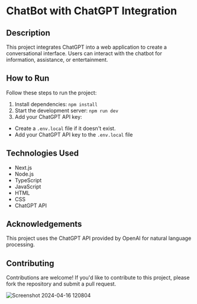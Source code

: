 # ChatBot with ChatGPT Integration

## Description

This project integrates ChatGPT into a web application to create a conversational interface. Users can interact with the chatbot for information, assistance, or entertainment.

## How to Run

Follow these steps to run the project:

1. Install dependencies: ``` npm install ```
2. Start the development server: ``` npm run dev ```
3. Add your ChatGPT API key:
- Create a `.env.local` file if it doesn't exist.
- Add your ChatGPT API key to the `.env.local` file

## Technologies Used
- Next.js
- Node.js
- TypeScript
- JavaScript
- HTML
- CSS
- ChatGPT API

## Acknowledgements

This project uses the ChatGPT API provided by OpenAI for natural language processing.

## Contributing

Contributions are welcome! If you'd like to contribute to this project, please fork the repository and submit a pull request.


![Screenshot 2024-04-16 120804](https://github.com/muhammednawaf/ChatBot/assets/111062573/48050d3a-ce0b-483d-aa8e-b078e2a2e650)



